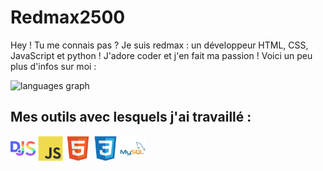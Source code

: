 # Redmax2500

Hey ! Tu me connais pas ? Je suis redmax : un développeur HTML, CSS, JavaScript et python ! J'adore coder et j'en fait ma passion ! Voici un peu plus d'infos sur moi :

<div align="left">
  <img src="https://github-readme-stats.vercel.app/api/top-langs?username=redmax2500&locale=fr&hide_title=false&layout=compact&card_width=320&langs_count=5&theme=tokyonight&hide_border=true" height="150" alt="languages graph"  />
</div>

## Mes outils avec lesquels j'ai travaillé :

<div align="left">
  <img src="https://raw.githubusercontent.com/devicons/devicon/refs/heads/master/icons/discordjs/discordjs-original.svg" width="40" height="40"/>
  <img src="https://raw.githubusercontent.com/devicons/devicon/refs/heads/master/icons/javascript/javascript-original.svg" width="40" height="40"/>
  <img src="https://raw.githubusercontent.com/devicons/devicon/refs/heads/master/icons/html5/html5-original.svg" width="40" height="40"/>
  <img src="https://raw.githubusercontent.com/devicons/devicon/refs/heads/master/icons/css3/css3-original.svg" width="40" height="40"/>
  <img src="https://raw.githubusercontent.com/devicons/devicon/refs/heads/master/icons/mysql/mysql-original-wordmark.svg" width="40" height="40"/>
</div>
